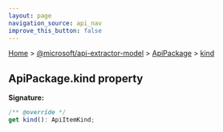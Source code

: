 ```yaml
---
layout: page
navigation_source: api_nav
improve_this_button: false
---
```



[Home](./index.md) &gt; [@microsoft/api-extractor-model](./api-extractor-model.md) &gt; [ApiPackage](./api-extractor-model.apipackage.md) &gt; [kind](./api-extractor-model.apipackage.kind.md)

## ApiPackage.kind property


<b>Signature:</b>

```typescript
/** @override */
get kind(): ApiItemKind;
```
